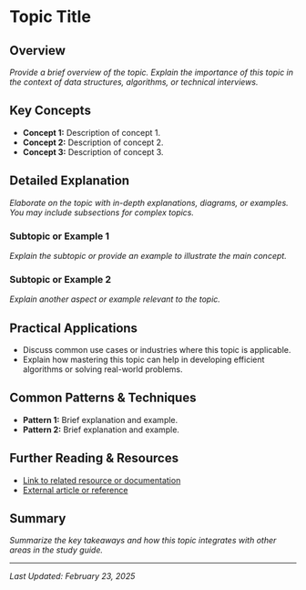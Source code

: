 # Topic Title

## Overview
_Provide a brief overview of the topic. Explain the importance of this topic in the context of data structures, algorithms, or technical interviews._

## Key Concepts
- **Concept 1:** Description of concept 1.
- **Concept 2:** Description of concept 2.
- **Concept 3:** Description of concept 3.

## Detailed Explanation
_Elaborate on the topic with in-depth explanations, diagrams, or examples. You may include subsections for complex topics._

### Subtopic or Example 1
_Explain the subtopic or provide an example to illustrate the main concept._

### Subtopic or Example 2
_Explain another aspect or example relevant to the topic._

## Practical Applications
- Discuss common use cases or industries where this topic is applicable.
- Explain how mastering this topic can help in developing efficient algorithms or solving real-world problems.

## Common Patterns & Techniques
- **Pattern 1:** Brief explanation and example.
- **Pattern 2:** Brief explanation and example.

## Further Reading & Resources
- [Link to related resource or documentation](#)
- [External article or reference](#)

## Summary
_Summarize the key takeaways and how this topic integrates with other areas in the study guide._

---
*Last Updated: February 23, 2025*